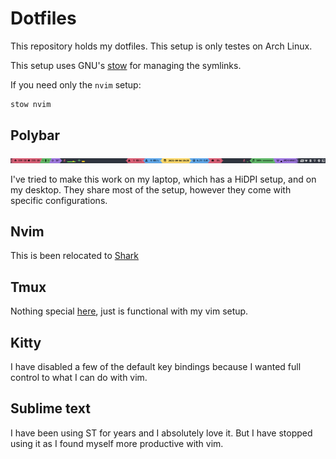 # Dotfiles

This repository holds my dotfiles. This setup is only testes on Arch Linux.

This setup uses GNU's [stow](https://www.gnu.org/software/stow/) for managing
the symlinks.

If you need only the `nvim` setup:

```bash
stow nvim
```

## Polybar

![Polybar](./polybar/.config/polybar/images/polybar.laptop.1.png?raw=true "Polybar")

I've tried to make this work on my laptop, which has a HiDPI setup, and on my
desktop. They share most of the setup, however they come with specific
configurations.

## Nvim

This is been relocated to [Shark](https://github.com/arsham/shark)

## Tmux

Nothing special [here](./tmux/.tmux.conf), just is functional with my vim
setup.

## Kitty

I have disabled a few of the default key bindings because I wanted full control
to what I can do with vim.

## Sublime text

I have been using ST for years and I absolutely love it. But I have stopped
using it as I found myself more productive with vim.
